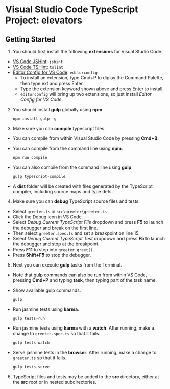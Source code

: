 # Visual Studio Code TypeScript Project: elevators

## Getting Started

1. You should first install the following **extensions** for Visual Studio Code.
  - [VS Code JSHint](https://marketplace.visualstudio.com/items?itemName=dbaeumer.jshint): ```jshint```
  - [VS Code TSHint](https://marketplace.visualstudio.com/items?itemName=eg2.tslint): ```tslint```
  - [Editor Config for VS Code](https://marketplace.visualstudio.com/items?itemName=chrisdias.vscodeEditorConfig): ```editorconfig```
    + To install an extension, type Cmd+P to diplay the Command Palette, then type ext and press Enter.
    + Type the extension keyword shown above and press Enter to install.
    + ```editorconfig``` will bring up two extensions, so just install *Editor Config for VS Code*.

2. You should install **gulp** globally using **npm**.

    ```
    npm install gulp -g
    ```

3. Make sure you can **compile** typescript files.
  -  You can compile from within Visual Studio Code by pressing **Cmd+B**.

  - You can compile from the command line using **npm**.
  
    ```
    npm run compile
    ```

  - You can also compile from the command line using **gulp**.
  
    ```
    gulp typescript-compile
    ```

  - A **dist** folder will be created with files
    generated by the TypeScript compiler, including source maps and type defs.
  
4. Make sure you can **debug** TypeScript source files and tests.

  - Select `greeter.ts` in `src\greeter\greeter.ts`
  - Click the Debug icon in VS Code.
  - Select *Debug Current TypeScript File* dropdown and press **F5** to launch
    the debugger and break on the first line.
  - Then select `greeter.spec.ts` and set a breakpoint on line 15.
  - Select *Debug Current TypeScript Test* dropdown and press **F5** to launch
    the debugger and stop at the breakpoint.
  - Press **F11** to step into `greeter.greet()`.
  - Press **Shift+F5** to stop the debugger.
    
5. Next you can execute **gulp** tasks from the Terminal.

  - Note that gulp commands can also be run from within VS Code, pressing
    **Cmd+P** and typing **task**, then typing part of the task name.

  - Show available gulp commands.
  
    ```
    gulp
    ```

  - Run jasmine tests using **karma**.
  
    ```
    gulp tests-run
    ```

  - Run jasmine tests using **karma** with a **watch**.
    After running, make a change to `greeter.spec.ts` so that it fails.
  
    ```
    gulp tests-watch
    ```

  - Serve jasmine tests in the **browser**.
    After running, make a change to `greeter.ts` so that it fails.
  
    ```
    gulp tests-serve
    ```

6. TypeScript files and tests may be added to the **src** directory, 
   either at the **src** root or in nested subdirectories.
   
